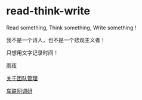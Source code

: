 # read-think-write
Read something, Think something, Write something !

我不是一个诗人，也不是一个悲观主义者！

只想用文字记录时间！

[雨夜](./202109/rain_day.md)

[关于团队管理](./202109/about_team_manger.md)

[车联网调研](./202109/car_network.md)